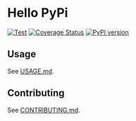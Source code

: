# Hello PyPi

[![Test](https://github.com/svaponi/hello-pypi/actions/workflows/run-tests.yml/badge.svg)](https://github.com/svaponi/hello-pypi/actions/workflows/run-tests.yml)
[![Coverage Status](https://coveralls.io/repos/github/svaponi/hello-pypi/badge.svg?branch=main)](https://coveralls.io/github/svaponi/hello-pypi?branch=main)
[![PyPI version](https://badge.fury.io/py/hello-pypi.svg)](https://badge.fury.io/py/hello-pypi)

## Usage

See [USAGE.md](/USAGE.md).

## Contributing

See [CONTRIBUTING.md](/CONTRIBUTING.md).
